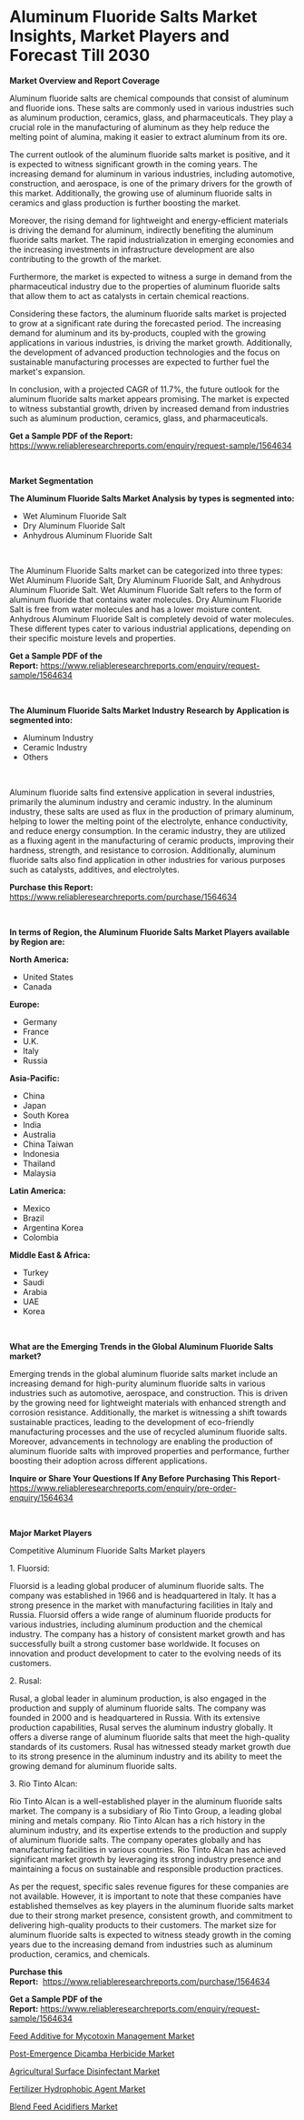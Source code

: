<p><h1>Aluminum Fluoride Salts Market Insights, Market Players and Forecast Till 2030</h1></p><p><strong>Market Overview and Report Coverage</strong></p>
<p><p>Aluminum fluoride salts are chemical compounds that consist of aluminum and fluoride ions. These salts are commonly used in various industries such as aluminum production, ceramics, glass, and pharmaceuticals. They play a crucial role in the manufacturing of aluminum as they help reduce the melting point of alumina, making it easier to extract aluminum from its ore.</p><p>The current outlook of the aluminum fluoride salts market is positive, and it is expected to witness significant growth in the coming years. The increasing demand for aluminum in various industries, including automotive, construction, and aerospace, is one of the primary drivers for the growth of this market. Additionally, the growing use of aluminum fluoride salts in ceramics and glass production is further boosting the market.</p><p>Moreover, the rising demand for lightweight and energy-efficient materials is driving the demand for aluminum, indirectly benefiting the aluminum fluoride salts market. The rapid industrialization in emerging economies and the increasing investments in infrastructure development are also contributing to the growth of the market.</p><p>Furthermore, the market is expected to witness a surge in demand from the pharmaceutical industry due to the properties of aluminum fluoride salts that allow them to act as catalysts in certain chemical reactions.</p><p>Considering these factors, the aluminum fluoride salts market is projected to grow at a significant rate during the forecasted period. The increasing demand for aluminum and its by-products, coupled with the growing applications in various industries, is driving the market growth. Additionally, the development of advanced production technologies and the focus on sustainable manufacturing processes are expected to further fuel the market's expansion.</p><p>In conclusion, with a projected CAGR of 11.7%, the future outlook for the aluminum fluoride salts market appears promising. The market is expected to witness substantial growth, driven by increased demand from industries such as aluminum production, ceramics, glass, and pharmaceuticals.</p></p>
<p><strong>Get a Sample PDF of the Report:</strong> <a href="https://www.reliableresearchreports.com/enquiry/request-sample/1564634">https://www.reliableresearchreports.com/enquiry/request-sample/1564634</a></p>
<p>&nbsp;</p>
<p><strong>Market Segmentation</strong></p>
<p><strong>The Aluminum Fluoride Salts Market Analysis by types is segmented into:</strong></p>
<p><ul><li>Wet Aluminum Fluoride Salt</li><li>Dry Aluminum Fluoride Salt</li><li>Anhydrous Aluminum Fluoride Salt</li></ul></p>
<p>&nbsp;</p>
<p><p>The Aluminum Fluoride Salts market can be categorized into three types: Wet Aluminum Fluoride Salt, Dry Aluminum Fluoride Salt, and Anhydrous Aluminum Fluoride Salt. Wet Aluminum Fluoride Salt refers to the form of aluminum fluoride that contains water molecules. Dry Aluminum Fluoride Salt is free from water molecules and has a lower moisture content. Anhydrous Aluminum Fluoride Salt is completely devoid of water molecules. These different types cater to various industrial applications, depending on their specific moisture levels and properties.</p></p>
<p><strong>Get a Sample PDF of the Report:</strong>&nbsp;<a href="https://www.reliableresearchreports.com/enquiry/request-sample/1564634">https://www.reliableresearchreports.com/enquiry/request-sample/1564634</a></p>
<p>&nbsp;</p>
<p><strong>The Aluminum Fluoride Salts Market Industry Research by Application is segmented into:</strong></p>
<p><ul><li>Aluminum Industry</li><li>Ceramic Industry</li><li>Others</li></ul></p>
<p>&nbsp;</p>
<p><p>Aluminum fluoride salts find extensive application in several industries, primarily the aluminum industry and ceramic industry. In the aluminum industry, these salts are used as flux in the production of primary aluminum, helping to lower the melting point of the electrolyte, enhance conductivity, and reduce energy consumption. In the ceramic industry, they are utilized as a fluxing agent in the manufacturing of ceramic products, improving their hardness, strength, and resistance to corrosion. Additionally, aluminum fluoride salts also find application in other industries for various purposes such as catalysts, additives, and electrolytes.</p></p>
<p><strong>Purchase this Report:</strong>&nbsp; <a href="https://www.reliableresearchreports.com/purchase/1564634">https://www.reliableresearchreports.com/purchase/1564634</a></p>
<p>&nbsp;</p>
<p><strong>In terms of Region, the Aluminum Fluoride Salts Market Players available by Region are:</strong></p>
<p>
    <p> <strong> North America: </strong>
        <ul>
            <li>United States</li>
            <li>Canada</li>
        </ul>
        </p> 
    <p> <strong> Europe: </strong>
        <ul>
            <li>Germany</li>
            <li>France</li>
            <li>U.K.</li>
            <li>Italy</li>
            <li>Russia</li>
        </ul>
        </p> 
    <p> <strong> Asia-Pacific: </strong>
        <ul>
            <li>China</li>
            <li>Japan</li>
            <li>South Korea</li>
            <li>India</li>
            <li>Australia</li>
            <li>China Taiwan</li>
            <li>Indonesia</li>
            <li>Thailand</li>
            <li>Malaysia</li>
        </ul>
        </p> 
    <p> <strong> Latin America: </strong>
        <ul>
            <li>Mexico</li>
            <li>Brazil</li>
            <li>Argentina Korea</li>
            <li>Colombia</li>
        </ul>
        </p> 
    <p> <strong> Middle East & Africa: </strong>
        <ul>
            <li>Turkey</li>
            <li>Saudi</li>
            <li>Arabia</li>
            <li>UAE</li>
            <li>Korea</li>
        </ul>
    </p>
    </p>
<p>&nbsp;</p>
<p><strong>What are the Emerging Trends in the Global Aluminum Fluoride Salts market?</strong></p>
<p><p>Emerging trends in the global aluminum fluoride salts market include an increasing demand for high-purity aluminum fluoride salts in various industries such as automotive, aerospace, and construction. This is driven by the growing need for lightweight materials with enhanced strength and corrosion resistance. Additionally, the market is witnessing a shift towards sustainable practices, leading to the development of eco-friendly manufacturing processes and the use of recycled aluminum fluoride salts. Moreover, advancements in technology are enabling the production of aluminum fluoride salts with improved properties and performance, further boosting their adoption across different applications.</p></p>
<p><strong>Inquire or Share Your Questions If Any Before Purchasing This Report</strong>- <a href="https://www.reliableresearchreports.com/enquiry/pre-order-enquiry/1564634">https://www.reliableresearchreports.com/enquiry/pre-order-enquiry/1564634</a></p>
<p>&nbsp;</p>
<p><strong>Major Market Players</strong></p>
<p><p>Competitive Aluminum Fluoride Salts Market players</p><p>1. Fluorsid:</p><p>Fluorsid is a leading global producer of aluminum fluoride salts. The company was established in 1966 and is headquartered in Italy. It has a strong presence in the market with manufacturing facilities in Italy and Russia. Fluorsid offers a wide range of aluminum fluoride products for various industries, including aluminum production and the chemical industry. The company has a history of consistent market growth and has successfully built a strong customer base worldwide. It focuses on innovation and product development to cater to the evolving needs of its customers.</p><p>2. Rusal:</p><p>Rusal, a global leader in aluminum production, is also engaged in the production and supply of aluminum fluoride salts. The company was founded in 2000 and is headquartered in Russia. With its extensive production capabilities, Rusal serves the aluminum industry globally. It offers a diverse range of aluminum fluoride salts that meet the high-quality standards of its customers. Rusal has witnessed steady market growth due to its strong presence in the aluminum industry and its ability to meet the growing demand for aluminum fluoride salts.</p><p>3. Rio Tinto Alcan:</p><p>Rio Tinto Alcan is a well-established player in the aluminum fluoride salts market. The company is a subsidiary of Rio Tinto Group, a leading global mining and metals company. Rio Tinto Alcan has a rich history in the aluminum industry, and its expertise extends to the production and supply of aluminum fluoride salts. The company operates globally and has manufacturing facilities in various countries. Rio Tinto Alcan has achieved significant market growth by leveraging its strong industry presence and maintaining a focus on sustainable and responsible production practices.</p><p>As per the request, specific sales revenue figures for these companies are not available. However, it is important to note that these companies have established themselves as key players in the aluminum fluoride salts market due to their strong market presence, consistent growth, and commitment to delivering high-quality products to their customers. The market size for aluminum fluoride salts is expected to witness steady growth in the coming years due to the increasing demand from industries such as aluminum production, ceramics, and chemicals.</p></p>
<p><strong>Purchase this Report:</strong>&nbsp;&nbsp;<a href="https://www.reliableresearchreports.com/purchase/1564634">https://www.reliableresearchreports.com/purchase/1564634</a></p>
<p></p>
<p><strong>Get a Sample PDF of the Report:</strong>&nbsp;<a href="https://www.reliableresearchreports.com/enquiry/request-sample/1564634">https://www.reliableresearchreports.com/enquiry/request-sample/1564634</a></p>
<p><p><a href="https://github.com/luckyshygirl/Market-Research-Report-List-2/blob/main/feed-additive-for-mycotoxin-management-market.md">Feed Additive for Mycotoxin Management Market</a></p><p><a href="https://github.com/vimar16th/Market-Research-Report-List-2/blob/main/post-emergence-dicamba-herbicide-market.md">Post-Emergence Dicamba Herbicide Market</a></p><p><a href="https://github.com/gulaimolin/Market-Research-Report-List-1/blob/main/agricultural-surface-disinfectant-market.md">Agricultural Surface Disinfectant Market</a></p><p><a href="https://github.com/gdfhhhj/Market-Research-Report-List-2/blob/main/fertilizer-hydrophobic-agent-market.md">Fertilizer Hydrophobic Agent Market</a></p><p><a href="https://github.com/ruslanpoljakovrd177/Market-Research-Report-List-1/blob/main/blend-feed-acidifiers-market.md">Blend Feed Acidifiers Market</a></p></p>